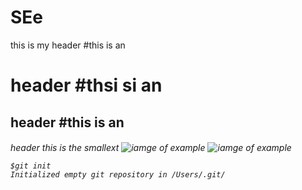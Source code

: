 # SEe
this is my header 
#this is an <h1> header 
#thsi si an <h2> header 
#this is an <h6> header this is the smallext 
![iamge of example](https://octodex.github.com/images/yaktocat.png)
![iamge of example](https://www.bing.com/images/search?view=detailV2&ccid=K0NgXb6%2f&id=7E5E44BBAF8C9D465D32E87D9647A98F989B31E3&thid=OIP.K0NgXb6_dfMdbTu5BNAtFAHaJ3&mediaurl=https%3a%2f%2fth.bing.com%2fth%2fid%2fR.2b43605dbebf75f31d6d3bb904d02d14%3frik%3d4zGbmI%252bpR5Z96A%26riu%3dhttp%253a%252f%252ffr.web.img4.acsta.net%252fpictures%252f19%252f03%252f06%252f10%252f52%252f1453419.jpg%26ehk%3dMctfmMcYNh2mqdW5L5TiMtHAXNH1WgZxuPLXZTLRiBE%253d%26risl%3d%26pid%3dImgRaw%26r%3d0&exph=799&expw=600&q=hello+kitty&simid=608034698043267714&FORM=IRPRST&ck=6DC572278529A9B271E3B723977ABFAF&selectedIndex=0&ajaxhist=0&ajaxserp=0)
```
$git init
Initialized empty git repository in /Users/.git/
```
